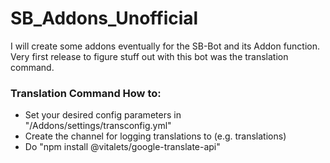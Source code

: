 # SB_Addons_Unofficial

I will create some addons eventually for the SB-Bot and its Addon function.
Very first release to figure stuff out with this bot was the translation command.

### Translation Command How to:

* Set your desired config parameters in "/Addons/settings/transconfig.yml"
* Create the channel for logging translations to (e.g. translations)
* Do "npm install @vitalets/google-translate-api"
